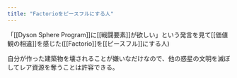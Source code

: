 ```yaml
---
title: "Factorioをピースフルにする人"
---
```


「[[Dyson Sphere Program]]に[[戦闘要素]]が欲しい」という発言を見て[[価値観の相違]]を感じた([[Factorio]]を[[ピースフル]]にする人)

自分が作った建築物を壊されることが嫌いなだけなので、他の惑星の文明を滅ぼしてレア資源を奪うことは許容できる。
